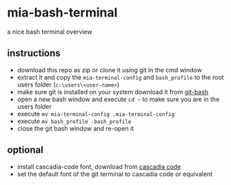 # mia-bash-terminal
a nice bash terminal overview

## instructions

- download this repo as zip or clone it using git in the cmd window
- extract it and copy the  `mia-terminal-config` and `bash_profile` to the root users folder (`c:\users\<user-name>`)
- make sure git is installed on your system download it from [git-bash](<https://git-scm.com/downloads/>)
- open a new bash window and execute `cd ~` to make sure you are in the users folder
- execute `mv mia-terminal-config .mia-terminal-config`
- execute `mv bash_profile .bash_profile`
- close the git bash window and re-open it

## optional

- install cascadia-code font, download from [cascadia code](<https://github.com/microsoft/cascadia-code/releases/tag/v2108.26/>)
- set the default font of the git terminal to cascadia code or equivalent

